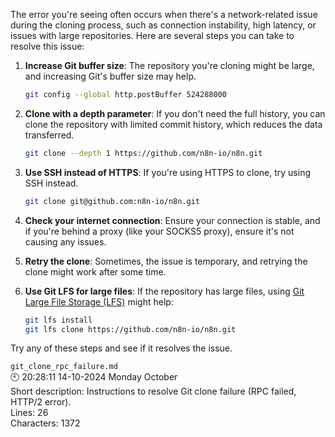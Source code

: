 The error you're seeing often occurs when there's a network-related issue during the cloning process, such as connection instability, high latency, or issues with large repositories. Here are several steps you can take to resolve this issue:

1. **Increase Git buffer size**:
   The repository you're cloning might be large, and increasing Git's buffer size may help.
   ```bash
   git config --global http.postBuffer 524288000
   ```

2. **Clone with a depth parameter**:
   If you don't need the full history, you can clone the repository with limited commit history, which reduces the data transferred.
   ```bash
   git clone --depth 1 https://github.com/n8n-io/n8n.git
   ```

3. **Use SSH instead of HTTPS**:
   If you're using HTTPS to clone, try using SSH instead.
   ```bash
   git clone git@github.com:n8n-io/n8n.git
   ```

4. **Check your internet connection**:
   Ensure your connection is stable, and if you're behind a proxy (like your SOCKS5 proxy), ensure it's not causing any issues.

5. **Retry the clone**:
   Sometimes, the issue is temporary, and retrying the clone might work after some time.

6. **Use Git LFS for large files**:
   If the repository has large files, using [Git Large File Storage (LFS)](https://git-lfs.github.com/) might help:
   ```bash
   git lfs install
   git lfs clone https://github.com/n8n-io/n8n.git
   ```

Try any of these steps and see if it resolves the issue.

```git_clone_rpc_failure.md```  
🕙 20:28:11 14-10-2024 Monday October  
Short description: Instructions to resolve Git clone failure (RPC failed, HTTP/2 error).  
Lines: 26  
Characters: 1372
